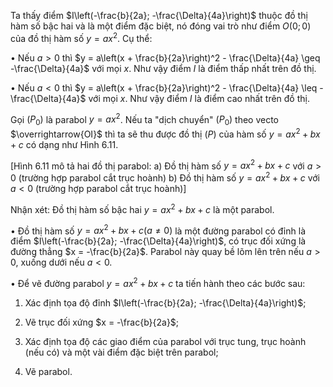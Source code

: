 Ta thấy điểm $I\left(-\frac{b}{2a}; -\frac{\Delta}{4a}\right)$ thuộc đồ thị hàm số bậc hai và là một điểm đặc biệt, nó đóng vai trò như điểm $O(0; 0)$ của đồ thị hàm số $y = ax^2$. Cụ thể:

• Nếu $a > 0$ thì $y = a\left(x + \frac{b}{2a}\right)^2 - \frac{\Delta}{4a} \geq -\frac{\Delta}{4a}$ với mọi $x$. Như vậy điểm $I$ là điểm thấp nhất trên đồ thị.

• Nếu $a < 0$ thì $y = a\left(x + \frac{b}{2a}\right)^2 - \frac{\Delta}{4a} \leq -\frac{\Delta}{4a}$ với mọi $x$. Như vậy điểm $I$ là điểm cao nhất trên đồ thị.

Gọi $(P_0)$ là parabol $y = ax^2$. Nếu ta "dịch chuyển" $(P_0)$ theo vecto $\overrightarrow{OI}$ thì ta sẽ thu được đồ thị $(P)$ của hàm số $y = ax^2 + bx + c$ có dạng như Hình 6.11.

[Hình 6.11 mô tả hai đồ thị parabol:
a) Đồ thị hàm số $y = ax^2 + bx + c$ với $a > 0$ (trường hợp parabol cắt trục hoành)
b) Đồ thị hàm số $y = ax^2 + bx + c$ với $a < 0$ (trường hợp parabol cắt trục hoành)]

Nhận xét: Đồ thị hàm số bậc hai $y = ax^2 + bx + c$ là một parabol.

• Đồ thị hàm số $y = ax^2 + bx + c (a \neq 0)$ là một đường parabol có đỉnh là điểm $I\left(-\frac{b}{2a}; -\frac{\Delta}{4a}\right)$, có trục đối xứng là đường thẳng $x = -\frac{b}{2a}$. Parabol này quay bề lõm lên trên nếu $a > 0$, xuống dưới nếu $a < 0$.

• Để vẽ đường parabol $y = ax^2 + bx + c$ ta tiến hành theo các bước sau:

1. Xác định tọa độ đỉnh $I\left(-\frac{b}{2a}; -\frac{\Delta}{4a}\right)$;

2. Vẽ trục đối xứng $x = -\frac{b}{2a}$;

3. Xác định tọa độ các giao điểm của parabol với trục tung, trục hoành (nếu có) và một vài điểm đặc biệt trên parabol;

4. Vẽ parabol.